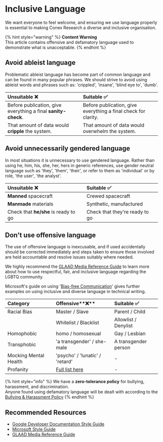 # Inclusive Language

We want everyone to feel welcome, and ensuring we use language properly is essential to making Conex Research a diverse and inclusive organisation.

{% hint style="warning" %}
**Content Warning**  
This article contains offensive and defamatory language used to demonstrate what is unacceptable.
{% endhint %}

## Avoid ableist language

Problematic ableist language has become part of common language and can be found in many popular phrases. We should strive to avoid using ableist words and phrases such as: 'crippled', 'insane', 'blind eye to', 'dumb'.

| Unsuitable **❌** | Suitable ✅ |
| :--- | :--- |
| Before publication, give everything a final **sanity-check**. | Before publication, give everything a final check for clarity. |
| That amount of data would **cripple** the system. | That amount of data would overwhelm the system. |

## Avoid unnecessarily gendered language

In most situations it is unnecessary to use gendered language. Rather than using he, him, his, she, her, hers in generic references, use gender neutral language such as 'they', 'them', 'their', or refer to them as 'individual' or by role, 'the user', 'the analyst'.

| Unsuitable **❌** | Suitable ✅ |
| :--- | :--- |
| **Manned** spacecraft | Crewed spacecraft |
| **Manmade** materials | Synthetic, manufactured |
| Check that **he/she** is ready to go | Check that they're ready to go |

## Don't use offensive language

The use of offensive language is inexcusable, and if used accidentally should be corrected immediately and steps taken to ensure those involved are held accountable and resolve issues suitably where needed.

We highly recommend the [GLAAD Media Reference Guide](https://www.glaad.org/sites/default/files/GLAAD-Media-Reference-Guide-Tenth-Edition.pdf) to learn more about how to use respectful, fair, and inclusive language regarding the LGBTQ community.

Microsoft's guide on using '[Bias-free Communication](https://docs.microsoft.com/en-us/style-guide/bias-free-communication)' gives further examples on using inclusive and diverse language in technical writing.

| Category | Offensive**❌** | Suitable ✅ |
| :--- | :--- | :--- |
| Racial Bias | Master / Slave | Parent / Child |
|  | Whitelist / Blacklist | Allowlist / Denylist |
| Homophobic | homo / homosexual | Gay / Lesbian |
| Transphobic | 'a transgender' / she-male | A transgender person |
| Mocking Mental Health | 'psycho' / 'lunatic' / 'retard' | - |
| Profanity | [Full list here](https://www.cs.cmu.edu/~biglou/resources/bad-words.txt) | - |

{% hint style="info" %}
We have a **zero-tolerance policy** for bullying, harassment, and discrimination.  
Anyone found using defamatory language will be dealt with according to the [Bullying & Harassment Policy](../../policy/policy-list/code-of-conduct/bullying-and-harassment.md)
{% endhint %}

## Recommended Resources

* [Google Developer Documentation Style Guide](https://developers.google.com/style)
* [Microsoft Style Guide](https://docs.microsoft.com/en-us/style-guide/)
* [GLAAD Media Reference Guide](https://www.glaad.org/sites/default/files/GLAAD-Media-Reference-Guide-Tenth-Edition.pdf)

